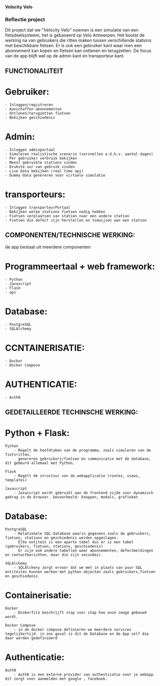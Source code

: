#### Velocity Velo

### Reflectie project

Dit project dat we "Velocity Velo" noemen is een simulatie van een fietsdeelsysteem, het is gebaseerd op Velo Antwerpen.
Het bootst de werking na van gebruikers die ritten maken tussen verschillende stations met beschikbare fietsen.
Er is ook een gebruiker kant waar men een abonnement kan kopen en fietsen kan ontlenen en terugzetten. De focus van 
de app blijft wel op de admin kant en transporteur kant. 


## FUNCTIONALITEIT

# Gebruiker:
    - Inloggen/registreren
    - Aanschaffen abonnementen
    - Ontlenen/terugzetten fietsen
    - Bekijken geschiedenis

# Admin:
    - Inloggen adminportaal
    - Simuleren realistische scenario (versnellen a.d.h.v. aantal dagen)
    - Per gebruiker verbruik bekijken
    - Meest gebruikte stations vinden
    - Drukste uur van gebruik vinden
    - Live Data bekijken (real time api)
    - Dummy data genereren voor virtuele simulatie

# transporteurs:
    - Inloggen transporteurPortaal
    - Bekijken welke stations fietsen nodig hebben 
    - Fietsen verplaatsen van station naar een andere station
    - Fietsen die defect zijn herstellen en toewijzen aan een station


## COMPONENTEN/TECHNISCHE WERKING:

de app bestaat uit meerdere componenten

# Programmeertaal + web framework:
    - Python
    - Javascript
    - Flask
    - api

# Database:
    - PostgreSQL
    - SQLAlchemy

# CCNTAINERISATIE:
    - Docker
    - Docker Compose

# AUTHENTICATIE:
    - Auth0


## GEDETAILLEERDE TECHINSCHE WERKING: 

# Python + Flask:
    Python 
        - Regelt de hoofdtaken van de programma, zoals simuleren van de fietsritten, 
          genereren gebruikers/fietsen en communicatie met de database, dit gebeurd allemaal met Python.
    
    Flask  
        - Regelt de structuur van de webapplicatie (routes, views, templates)

    Javascript 
        - Javascript wordt gebruikt aan de frontend zijde voor dynamisch gedrag in de browser. bevoorbeeld: knoppen, modals, grafieken



# Database:
    PostgreSQL
        - Relationele SQL-database waarin gegevens zoals de gebruikers, fietsen, stations en geschiedenis worden opgeslagen.
          Elke entiteit is een aparte tabel dus er is een tabel (gebruikers, fietsen, stations, geschiedenis)
          Er zijn ook andere tabellen waar abonnementen, defectmeldingen en contactberichten. maar die zijn secundair.
    
    SQLAlchemy
        - SQLAlcheny zorgt ervoor dat we met in plaats van puur SQL entiteiten kunnen werken met python objecten zoals gebruikers,fietsen en geschiedenis


# Containerisatie:
    Docker
        - Dcokerfile beschrijft stap voor stap hoe onze image gebouwd wordt. 
    
    Docker Compose
        - in de docker compose definieren we meerdere services tegelijkertijd. in ons geval is dit de Database en de App zelf die daar worden gedefinieerd


# Authenticatie:
    Auth0
        - Auth0 is een externe provider van authenticatie voor je webapp. dit zorgt voor aanmelden met google , facebook.
    